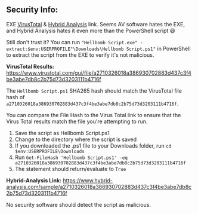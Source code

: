 ## Security Info:

EXE [VirusTotal](https://www.virustotal.com/gui/file/4585360c927437111a855f73bc36a4ed6e56fb542ab0ef3e133a69d378129afc) & [Hybrid Analysis](https://www.hybrid-analysis.com/sample/4585360c927437111a855f73bc36a4ed6e56fb542ab0ef3e133a69d378129afc) link. Seems AV software hates the EXE, and Hybrid Analysis hates it even more than the PowerShell script 😆

Still don't trust it? You can run ``"Hellbomb Script.exe" -extract:$env:USERPROFILE"\Downloads\Hellbomb Script.ps1"`` in PowerShell to extract the script from the EXE to verify it's not malicious.

**VirusTotal Results:** https://www.virustotal.com/gui/file/a2710326018a386930702883d437c3f4be3abe7db8c2b75d73d3203111b4716f

The ``Hellbomb Script.ps1`` SHA265 hash should match the VirusTotal file hash of ``a2710326018a386930702883d437c3f4be3abe7db8c2b75d73d3203111b4716f``.

You can compare the File Hash to the Virus Total link to ensure that the Virus Total results match the file you're attempting to run.

1. Save the script as Hellbomb Script.ps1
2. Change to the directory where the script is saved
3. If you downloaded the .ps1 file to your Downloads folder, run ``cd $env:USERPROFILE\Downloads``
4. Run ``Get-FileHash 'Hellbomb Script.ps1' -eq a2710326018a386930702883d437c3f4be3abe7db8c2b75d73d3203111b4716f``
5. The statement should return/evaluate to ``True``

**Hybrid-Analysis Link:** https://www.hybrid-analysis.com/sample/a2710326018a386930702883d437c3f4be3abe7db8c2b75d73d3203111b4716f

No security software should detect the script as malicious.
